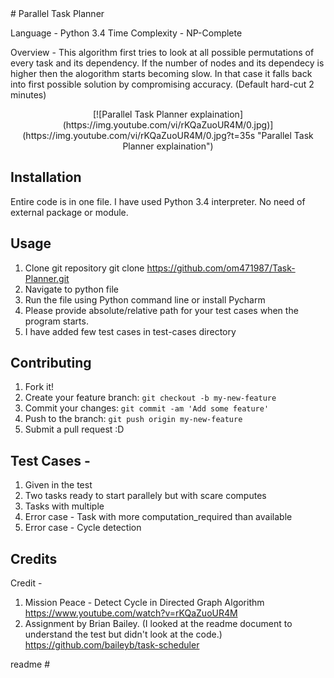 <snippet>
  <content>
# Parallel Task Planner

Language  - Python 3.4
Time Complexity - NP-Complete

Overview - This algorithm first tries to look at all possible permutations of every task and its dependency. If the number of nodes and its dependecy is higher then the alogorithm starts becoming slow. In that case it falls back into first possible solution by compromising accuracy. (Default hard-cut 2 minutes)

<p align="center">
        [![Parallel Task Planner explaination](https://img.youtube.com/vi/rKQaZuoUR4M/0.jpg)](https://img.youtube.com/vi/rKQaZuoUR4M/0.jpg?t=35s "Parallel Task Planner explaination")
</p>


## Installation
Entire code is in one file. I have used Python 3.4 interpreter. No need of external package or module.

## Usage
1. Clone git repository   git clone https://github.com/om471987/Task-Planner.git
2. Navigate to python file
3. Run the file using Python command line or install Pycharm
4. Please provide absolute/relative path for your test cases when the program starts.
5. I have added few test cases in test-cases directory

## Contributing
1. Fork it!
2. Create your feature branch: `git checkout -b my-new-feature`
3. Commit your changes: `git commit -am 'Add some feature'`
4. Push to the branch: `git push origin my-new-feature`
5. Submit a pull request :D

## Test Cases -
1. Given in the test
2. Two tasks ready to start parallely but with scare computes
3. Tasks with multiple
4. Error case - Task with more computation_required than available
5. Error case - Cycle detection

## Credits
Credit - 
 1. Mission Peace - Detect Cycle in Directed Graph Algorithm
            https://www.youtube.com/watch?v=rKQaZuoUR4M
 2. Assignment by Brian Bailey. (I looked at the readme document to understand the test but didn't look at the code.)
            https://github.com/baileyb/task-scheduler
</content>
  <tabTrigger>readme</tabTrigger>
</snippet>
# 
